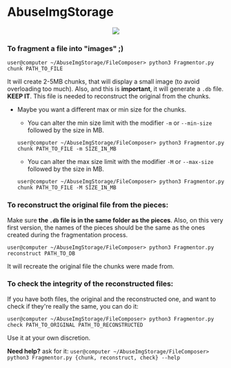 # AbuseImgStorage

<p align="center">
  <img src="https://user-images.githubusercontent.com/23175380/41865407-3f1cf97c-78ad-11e8-852f-fca05b59bbea.jpg">
</p>


### To fragment a file into "images" ;)

`user@computer ~/AbuseImgStorage/FileComposer> python3 Fragmentor.py chunk PATH_TO_FILE`

It will create 2-5MB chunks, that will display a small image (to avoid overloading too much). Also, and this is 
**important**, it will generate a ``.db`` file. **KEEP IT**. This file is needed to reconstruct the original from the 
chunks.


- Maybe you want a different max or min size for the chunks. 
    - You can alter the min size limit with the modifier `-m` or `--min-size` followed by the size in MB.
    
    `user@computer ~/AbuseImgStorage/FileComposer> python3 Fragmentor.py chunk PATH_TO_FILE -m SIZE_IN_MB`
    - You can alter the max size limit with the modifier `-M` or `--max-size` followed by the size in MB.
    
    `user@computer ~/AbuseImgStorage/FileComposer> python3 Fragmentor.py chunk PATH_TO_FILE -M SIZE_IN_MB`


### To reconstruct the original file from the pieces: 

Make sure **the `.db` file is in the same folder as the pieces**. 
Also, on this very first version, the names of the pieces should be the same as the ones created during the 
fragmentation process. 

`user@computer ~/AbuseImgStorage/FileComposer> python3 Fragmentor.py reconstruct PATH_TO_DB`

It will recreate the original file the chunks were made from.


### To check the integrity of the reconstructed files: 

If you have both files, the original and the reconstructed one, and want to check if they're really
the same, you can do it: 

`user@computer ~/AbuseImgStorage/FileComposer> python3 Fragmentor.py check PATH_TO_ORIGINAL PATH_TO_RECONSTRUCTED`


Use it at your own discretion.


**Need help?** ask for it: `user@computer ~/AbuseImgStorage/FileComposer> python3 Fragmentor.py {chunk, reconstruct, check} --help`

